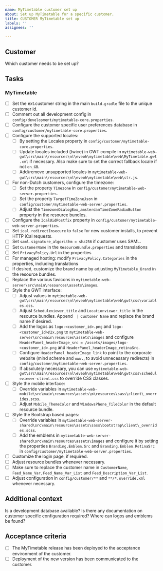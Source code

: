 ```yaml
---
name: MyTimetable customer set up
about: Set up MyTimetable for a specific customer.
title: CUSTOMER MyTimetable set up
labels: ''
assignees: ''

---
```


## Customer

Which customer needs to be set up?

## Tasks

### MyTimetable

- [ ] Set the ext.customer string in the main `build.gradle` file to the unique customer id.
- [ ] Comment out all development config in `config/development/mytimetable-core.properties`.
- [ ] Configure the customer specific user preferences database in `config/customer/mytimetable-core.properties`.
- [ ] Configure the supported locales:
    - [ ] By setting the Locales property in `config/customer/mytimetable-core.properties`.
    - [ ] Update locales included (twice) in GWT compile in `mytimetable-web-gwt\src\main\resources\nl\eveoh\mytimetable\web\MyTimetable.gwt.xml` if necessary. Also make sure to set the correct fallback locale if not `en_GB`.
    - [ ] Add/remove unsupported locales in `mytimetable-web-gwt\src\main\resources\nl\eveoh\mytimetable\web\str.js`.
- [ ] For non-Dutch customers, configure the timezone:
    - [ ] Set the property `Timezone` in `config/customer/mytimetable-web-server.properties`.
    - [ ] Set the property `TargetTimeZoneJson` in `config/customer/mytimetable-web-server.properties`.
    - [ ] Adjust the `TimezoneDialogBox_amsterdamTimeZoneRadioButton` property in the resource bundles.
- [ ] Configure the `IcalUidPostfix` property in `config/customer/mytimetable-web-server.properties`.
- [ ] Set `ical.redirectInsecure` to `false` for new customer installs, to prevent HTTP iCal requests.
- [ ] Set `saml.signature_algorithm = sha256` if customer uses SAML.
- [ ] Set `CustomerName` in the `ResourceBundle.properties` and translations
- [ ] Set `PrivacyPolicy.Url` in the properties
- [ ] For managed hosting: modify `PrivacyPolicy.Categories` in the properties, including translations
- [ ] If desired, customize the brand name by adjusting `MyTimetable_Brand` in the resource bundles.
- [ ] Replace the various favicons in `mytimetable-web-server\src\main\resources\assets\images`.
- [ ] Style the GWT interface:
    - [ ] Adjust values in `mytimetable-web-gwt\src\main\resources\nl\eveoh\mytimetable\web\gwt\css\variables.css`.
    - [ ] Adjust `Scheduleviewer_title` and `Locationviewer_title` in the resource bundles. Append ` | Customer Name` and replace the brand name if desired.
    - [ ] Add the logos as `logo-<customer_id>.png` and `logo-<customer_id>@2x.png` to `mytimetable-web-server\src\main\resources\assets\images` and configure `HeaderPanel_headerImage_src = /assets/images/logo-<customer_id>.png` and `HeaderPanel_headerImage_retinaSrc`.
    - [ ] Configure `HeaderPanel_headerImage_link` to point to the corporate website (mind scheme and `www.`, to avoid unnecessary redirects) in `config/customer/mytimetable-web-server.properties`.
    - [ ] If absolutely necessary, you can use `mytimetable-web-gwt\src\main\resources\nl\eveoh\mytimetable\web\gwt\css\scheduleviewer-client.css` to override CSS classes.
- [ ] Style the mobile interface:
    - [ ] Override variables in `mytimetable-web-mobile\src\main\resources\assets\m\resources\sass\client\_overrides.scss`.
    - [ ] Adjust `Mobile_ThemeColor` and `WindowsPhone_TileColor` in the default resource bundle.
- [ ] Style the Bootstrap based pages:
    - [ ] Override variables in `mytimetable-web-server-shared\src\main\resources\assets\sass\bootstrap\client\_overrides.scss`.
    - [ ] Add the emblems in `mytimetable-web-server-shared\src\main\resources\assets\images` and configure it by setting the properties `Branding.Emblem.Src` and `Branding.Emblem.RetinaSrc` in `config/customer/mytimetable-web-server.properties`.
- [ ] Customize the login page, if required.
- [ ] Adjust resource bundles whenever necessary.
- [ ] Make sure to replace the customer name in `CustomerName`, `Feed_Name_Var`, `Feed_Name_Var_List` and `Feed_Description_Var_List`.
- [ ] Adjust configuration in `config/customer/**` and `**/*.override.xml` whenever necessary.

## Additional context

Is a development database available? Is there any documentation on customer specific configuration required? Where can logos and emblems be found?

## Acceptance criteria

- [ ] The MyTimetable release has been deployed to the acceptance environment of the customer.
- [ ] Deployment of the new version has been communicated to the customer.
